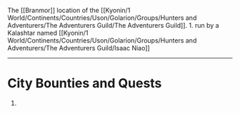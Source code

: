 The [[Branmor]] location of the [[Kyonin/1 World/Continents/Countries/Uson/Golarion/Groups/Hunters and Adventurers/The Adventurers Guild/The Adventurers Guild]].
	1. run by a Kalashtar named [[Kyonin/1 World/Continents/Countries/Uson/Golarion/Groups/Hunters and Adventurers/The Adventurers Guild/Isaac Niao]] 

---
# City Bounties and Quests
1. 